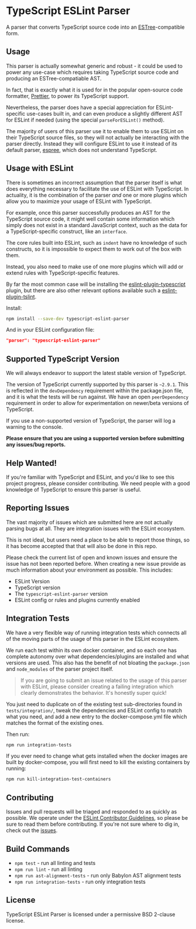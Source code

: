 # TypeScript ESLint Parser

A parser that converts TypeScript source code into an [ESTree](https://github.com/estree/estree)-compatible form.

## Usage

This parser is actually somewhat generic and robust - it could be used to power any use-case which requires taking TypeScript source code and producing an ESTree-compatiable AST.

In fact, that is exactly what it is used for in the popular open-source code formatter, [Prettier](https://prettier.io), to power its TypeScript support.

Nevertheless, the parser does have a special appreciation for ESLint-specific use-cases built in, and can even produce a slightly different AST for ESLint if needed (using the special `parseForESLint()` method).

The majority of users of this parser use it to enable them to use ESLint on their TypeScript source files, so they will not actually be interacting with the parser directly. Instead they will configure ESLint to use it instead of its default parser, [espree](https://github.com/eslint/espree), which does not understand TypeScript.

## Usage with ESLint

There is sometimes an incorrect assumption that the parser itself is what does everything necessary to facilitate the use of ESLint with TypeScript. In actuality, it is the combination of the parser _and_ one or more plugins which allow you to maximize your usage of ESLint with TypeScript.

For example, once this parser successfully produces an AST for the TypeScript source code, it might well contain some information which simply does not exist in a standard JavaScript context, such as the data for a TypeScript-specific construct, like an `interface`.

The core rules built into ESLint, such as `indent` have no knowledge of such constructs, so it is impossible to expect them to work out of the box with them.

Instead, you also need to make use of one more plugins which will add or extend rules with TypeScript-specific features.

By far the most common case will be installing the [eslint-plugin-typescript](https://github.com/nzakas/eslint-plugin-typescript) plugin, but there are also other relevant options available such a [eslint-plugin-tslint](https://github.com/JamesHenry/eslint-plugin-tslint).

Install:

```sh
npm install --save-dev typescript-eslint-parser
```

And in your ESLint configuration file:

```json
"parser": "typescript-eslint-parser"
```

## Supported TypeScript Version

We will always endeavor to support the latest stable version of TypeScript.

The version of TypeScript currently supported by this parser is `~2.9.1`. This is reflected in the `devDependency` requirement within the package.json file, and it is what the tests will be run against. We have an open `peerDependency` requirement in order to allow for experimentation on newer/beta versions of TypeScript.

If you use a non-supported version of TypeScript, the parser will log a warning to the console.

**Please ensure that you are using a supported version before submitting any issues/bug reports.**

## Help Wanted!

If you're familiar with TypeScript and ESLint, and you'd like to see this project progress, please consider contributing. We need people with a good knowledge of TypeScript to ensure this parser is useful.

## Reporting Issues

The vast majority of issues which are submitted here are not actually parsing bugs at all. They are integration issues with the ESLint ecosystem.

This is not ideal, but users need a place to be able to report those things, so it has become accepted that that will also be done in this repo.

Please check the current list of open and known issues and ensure the issue has not been reported before. When creating a new issue provide as much information about your environment as possible. This includes:

- ESLint Version
- TypeScript version
- The `typescript-eslint-parser` version
- ESLint config or rules and plugins currently enabled

## Integration Tests

We have a very flexible way of running integration tests which connects all of the moving parts of the usage of this parser in the ESLint ecosystem.

We run each test within its own docker container, and so each one has complete autonomy over what dependencies/plugins are installed and what versions are used. This also has the benefit of not bloating the `package.json` and `node_modules` of the parser project itself.

> If you are going to submit an issue related to the usage of this parser with ESLint, please consider creating a failing integration which clearly demonstrates the behavior. It's honestly super quick!

You just need to duplicate on of the existing test sub-directories found in `tests/integration/`, tweak the dependencies and ESLint config to match what you need, and add a new entry to the docker-compose.yml file which matches the format of the existing ones.

Then run:

```sh
npm run integration-tests
```

If you ever need to change what gets installed when the docker images are built by docker-compose, you will first need to kill the existing containers by running:

```sh
npm run kill-integration-test-containers
```

## Contributing

Issues and pull requests will be triaged and responded to as quickly as possible. We operate under the [ESLint Contributor Guidelines](http://eslint.org/docs/developer-guide/contributing), so please be sure to read them before contributing. If you're not sure where to dig in, check out the [issues](https://github.com/eslint/typescript-eslint-parser/issues).

## Build Commands

- `npm test` - run all linting and tests
- `npm run lint` - run all linting
- `npm run ast-alignment-tests` - run only Babylon AST alignment tests
- `npm run integration-tests` - run only integration tests

## License

TypeScript ESLint Parser is licensed under a permissive BSD 2-clause license.
